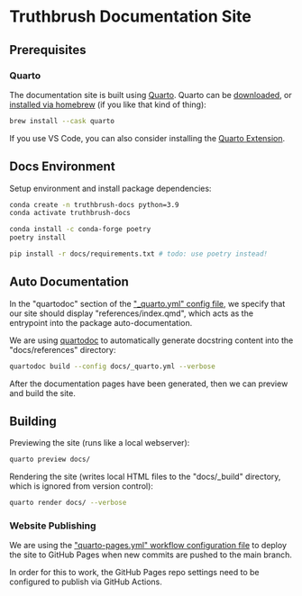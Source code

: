 # Truthbrush Documentation Site

## Prerequisites

### Quarto

The documentation site is built using [Quarto](https://quarto.org/). Quarto can be [downloaded](https://quarto.org/docs/get-started/), or [installed via homebrew](https://formulae.brew.sh/cask/quarto) (if you like that kind of thing):

```sh
brew install --cask quarto
```

If you use VS Code, you can also consider installing the [Quarto Extension](https://marketplace.visualstudio.com/items?itemName=quarto.quarto).


## Docs Environment

Setup environment and install package dependencies:

```sh
conda create -n truthbrush-docs python=3.9
conda activate truthbrush-docs

conda install -c conda-forge poetry
poetry install

pip install -r docs/requirements.txt # todo: use poetry instead!
```



## Auto Documentation

In the "quartodoc" section of the ["_quarto.yml" config file](/docs/_quarto.yml), we specify that our site should display "references/index.qmd", which acts as the entrypoint into the package auto-documentation.

We are using [quartodoc](https://machow.github.io/quartodoc/get-started/basic-docs.html) to automatically generate docstring content into the "docs/references" directory:

```sh
quartodoc build --config docs/_quarto.yml --verbose
```

After the documentation pages have been generated, then we can preview and build the site.


## Building


Previewing the site (runs like a local webserver):

```sh
quarto preview docs/
```


Rendering the site (writes local HTML files to the "docs/_build" directory, which is ignored from version control):

```sh
quarto render docs/ --verbose
```


### Website Publishing

We are using the ["quarto-pages.yml" workflow configuration file](/.github/workflows/quarto-pages.yml) to deploy the site to GitHub Pages when new commits are pushed to the main branch.

In order for this to work, the GitHub Pages repo settings need to be configured to publish via GitHub Actions.
